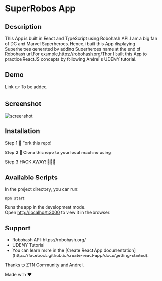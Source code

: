 # SuperRobos App

## Description

This App is built in React and TypeScript using Robohash API.I am a big fan of DC and Marvel Superheroes. Hence,i built this App displaying Superheroes generated by adding Superheroes name at the end of Robohash url.For example,https://robohash.org/Thor I built this App to practice ReactJS concepts by following Andrei's UDEMY tutorial.

## Demo

Link 👉 To be added.

## Screenshot

![screenshot](https://user-images.githubusercontent.com/4997491/92418351-b0a80580-f184-11ea-94f0-f5313eb1fdf2.PNG)

## Installation

Step 1
🍴 Fork this repo!

Step 2
👯 Clone this repo to your local machine using

Step 3
HACK AWAY! 🔨🔨🔨

## Available Scripts

In the project directory, you can run:

`npm start`

Runs the app in the development mode.<br />
Open [http://localhost:3000](http://localhost:3000) to view it in the browser.

## Support

<ul>
  <li>Robohash API-https://robohash.org/</li>
  <li>UDEMY Tutorial</li>
  <li>You can learn more in the [Create React App documentation](https://facebook.github.io/create-react-app/docs/getting-started).</li>
  </ul>
  
Thanks to ZTN Community and Andrei.

Made with ❤
